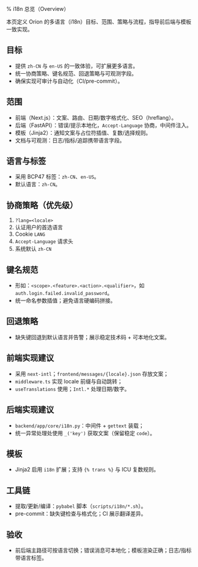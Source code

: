 % i18n 总览（Overview）

本页定义 Orion 的多语言（i18n）目标、范围、策略与流程，指导前后端与模板一致实现。

## 目标

- 提供 `zh-CN` 与 `en-US` 的一致体验，可扩展更多语言。
- 统一协商策略、键名规范、回退策略与可观测字段。
- 确保实现可审计与自动化（CI/pre-commit）。

## 范围

- 前端（Next.js）：文案、路由、日期/数字格式化、SEO（hreflang）。
- 后端（FastAPI）：错误/提示本地化，`Accept-Language` 协商，中间件注入。
- 模板（Jinja2）：通知文案与占位符插值、复数/选择规则。
- 文档与可观测：日志/指标/追踪携带语言字段。

## 语言与标签

- 采用 BCP47 标签：`zh-CN`、`en-US`。
- 默认语言：`zh-CN`。

## 协商策略（优先级）

1. `?lang=<locale>`
2. 认证用户的首选语言
3. Cookie `LANG`
4. `Accept-Language` 请求头
5. 系统默认 `zh-CN`

## 键名规范

- 形如：`<scope>.<feature>.<action>.<qualifier>`，如 `auth.login.failed.invalid_password`。
- 统一命名参数插值；避免语言硬编码拼接。

## 回退策略

- 缺失键回退到默认语言并告警；展示稳定技术码 + 可本地化文案。

## 前端实现建议

- 采用 `next-intl`；`frontend/messages/{locale}.json` 存放文案；
- `middleware.ts` 实现 locale 前缀与自动跳转；
- `useTranslations` 使用；`Intl.*` 处理日期/数字。

## 后端实现建议

- `backend/app/core/i18n.py`：中间件 + `gettext` 装载；
- 统一异常处理处使用 `_('key')` 获取文案（保留稳定 `code`）。

## 模板

- Jinja2 启用 `i18n` 扩展；支持 `{% trans %}` 与 ICU 复数规则。

## 工具链

- 提取/更新/编译：`pybabel` 脚本（`scripts/i18n/*.sh`）。
- pre-commit：缺失键检查与格式化；CI 展示翻译差异。

## 验收

- 前后端主路径可按语言切换；错误消息可本地化；模板渲染正确；日志/指标带语言标签。
